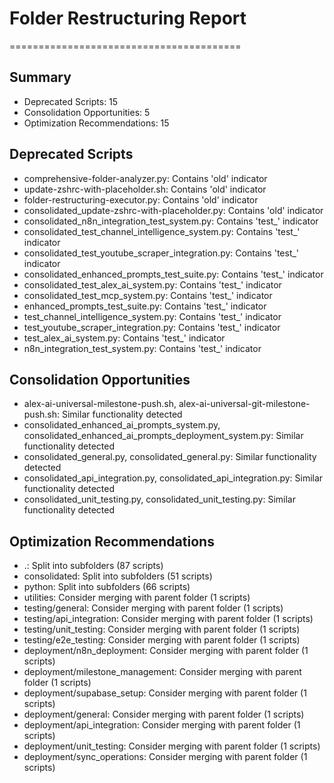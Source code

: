 # Folder Restructuring Report
========================================

## Summary
- Deprecated Scripts: 15
- Consolidation Opportunities: 5
- Optimization Recommendations: 15

## Deprecated Scripts
- comprehensive-folder-analyzer.py: Contains 'old' indicator
- update-zshrc-with-placeholder.sh: Contains 'old' indicator
- folder-restructuring-executor.py: Contains 'old' indicator
- consolidated_update-zshrc-with-placeholder.py: Contains 'old' indicator
- consolidated_n8n_integration_test_system.py: Contains 'test_' indicator
- consolidated_test_channel_intelligence_system.py: Contains 'test_' indicator
- consolidated_test_youtube_scraper_integration.py: Contains 'test_' indicator
- consolidated_enhanced_prompts_test_suite.py: Contains 'test_' indicator
- consolidated_test_alex_ai_system.py: Contains 'test_' indicator
- consolidated_test_mcp_system.py: Contains 'test_' indicator
- enhanced_prompts_test_suite.py: Contains 'test_' indicator
- test_channel_intelligence_system.py: Contains 'test_' indicator
- test_youtube_scraper_integration.py: Contains 'test_' indicator
- test_alex_ai_system.py: Contains 'test_' indicator
- n8n_integration_test_system.py: Contains 'test_' indicator

## Consolidation Opportunities
- alex-ai-universal-milestone-push.sh, alex-ai-universal-git-milestone-push.sh: Similar functionality detected
- consolidated_enhanced_ai_prompts_system.py, consolidated_enhanced_ai_prompts_deployment_system.py: Similar functionality detected
- consolidated_general.py, consolidated_general.py: Similar functionality detected
- consolidated_api_integration.py, consolidated_api_integration.py: Similar functionality detected
- consolidated_unit_testing.py, consolidated_unit_testing.py: Similar functionality detected

## Optimization Recommendations
- .: Split into subfolders (87 scripts)
- consolidated: Split into subfolders (51 scripts)
- python: Split into subfolders (66 scripts)
- utilities: Consider merging with parent folder (1 scripts)
- testing/general: Consider merging with parent folder (1 scripts)
- testing/api_integration: Consider merging with parent folder (1 scripts)
- testing/unit_testing: Consider merging with parent folder (1 scripts)
- testing/e2e_testing: Consider merging with parent folder (1 scripts)
- deployment/n8n_deployment: Consider merging with parent folder (1 scripts)
- deployment/milestone_management: Consider merging with parent folder (1 scripts)
- deployment/supabase_setup: Consider merging with parent folder (1 scripts)
- deployment/general: Consider merging with parent folder (1 scripts)
- deployment/api_integration: Consider merging with parent folder (1 scripts)
- deployment/unit_testing: Consider merging with parent folder (1 scripts)
- deployment/sync_operations: Consider merging with parent folder (1 scripts)
